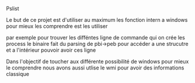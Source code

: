 Pslist

Le but de ce projet est d'utiliser au maximum les fonction intern a windows pour mieux les comprendre est les utiliser

par exemple pour trouver les difféntes ligne de commande qui on crée les process le binaire fait du parsing de pbi->peb pour accéder a une strucutre et a l'intérieur pouvoir avoir ces ligne 

Dans l'objectif de toucher aux différente possibilité de windows pour mieux le comprendre nous avons aussi utlise le wmi pour avoir des informations classique